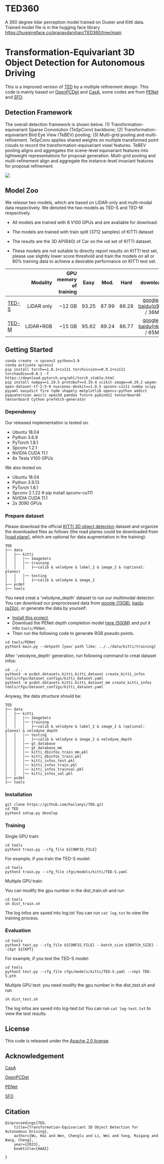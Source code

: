 # TED360
A 360 degree lidar perception model trained on Ouster and Kitti data.
Trained model file is in the hugging face library https://huggingface.co/pranavdarshan/TED360/tree/main

# Transformation-Equivariant 3D Object Detection for Autonomous Driving
This is a improved version of [TED](https://arxiv.org/abs/2211.11962) by a multiple refinement design. 
This code is mainly based on [OpenPCDet](https://github.com/open-mmlab/OpenPCDet) and [CasA](https://github.com/hailanyi/CasA), some codes are from 
[PENet](https://github.com/JUGGHM/PENet_ICRA2021) and [SFD](https://github.com/LittlePey/SFD).

## Detection Framework
The overall detection framework is shown below.
(1) Transformation-equivariant Sparse Convolution (TeSpConv) backbone; (2) Transformation-equivariant Bird Eye View (TeBEV) pooling; 
(3) Multi-grid pooling and multi-refinement. 
TeSpConv applies shared weights on multiple transformed point clouds to record the transformation-equivariant voxel features. 
TeBEV pooling aligns and aggregates the scene-level equivariant features into lightweight representations for proposal generation.
 Multi-grid pooling and multi-refinement align and aggregate the instance-level invariant features for proposal refinement.
 
![](./tools/images/framework.png)

## Model Zoo
We release two models, which are based on LiDAR-only and multi-modal data respectively. We denoted the two models as TED-S and TED-M respectively.

* All models are trained with 8 V100 GPUs and are available for download. 

* The models are trained with train split (3712 samples) of KITTI dataset

* The results are the 3D AP(R40) of Car on the *val* set of KITTI dataset.

* These models are not suitable to directly report results on KITTI test set, please use slightly lower score threshold and train the models on all or 80% training data to achieve a desirable performance on KITTI test set.

|                                             |Modality|GPU memory of training| Easy | Mod. | Hard  | download | 
|---------------------------------------------|----------:|----------:|:-------:|:-------:|:-------:|:---------:|
| [TED-S](tools/cfgs/models/kitti/TED-S.yaml)|LiDAR only|~12 GB |93.25 |87.99| 86.28| [google](https://drive.google.com/file/d/1hqoj-lV4Cr3m7U3EphdCSjHmhBlekRm8/view?usp=sharing) / [baidu(p91t)](https://pan.baidu.com/s/1ecobwO673ScrGYOHbooGIw) / 36M | 
| [TED-M](tools/cfgs/models/kitti/TED-M.yaml)|LiDAR+RGB |~15 GB| 95.62 |89.24 |86.77 | [google](https://drive.google.com/file/d/1hXe1at-LKogTfWorALmq6djjYqhKX7nD/view?usp=sharing) / [baidu(nkr5)](https://pan.baidu.com/s/1FP80452dfM09YtE8DBaicQ) / 65M|

## Getting Started

```
conda create -n spconv2 python=3.9
conda activate spconv2
pip install torch==1.8.1+cu111 torchvision==0.9.1+cu111 torchaudio==0.8.1 -f https://download.pytorch.org/whl/torch_stable.html
pip install numpy==1.19.5 protobuf==3.19.4 scikit-image==0.19.2 waymo-open-dataset-tf-2-5-0 nuscenes-devkit==1.0.5 spconv-cu111 numba scipy pyyaml easydict fire tqdm shapely matplotlib opencv-python addict pyquaternion awscli open3d pandas future pybind11 tensorboardX tensorboard Cython prefetch-generator
```

### Dependency
Our released implementation is tested on.
+ Ubuntu 18.04
+ Python 3.6.9 
+ PyTorch 1.8.1
+ Spconv 1.2.1
+ NVIDIA CUDA 11.1
+ 8x Tesla V100 GPUs

We also tested on.
+ Ubuntu 18.04
+ Python 3.9.13
+ PyTorch 1.8.1
+ Spconv 2.1.22 # pip install spconv-cu111
+ NVIDIA CUDA 11.1
+ 2x 3090 GPUs

### Prepare dataset

Please download the official [KITTI 3D object detection](http://www.cvlibs.net/datasets/kitti/eval_object.php?obj_benchmark=3d) dataset and organize the downloaded files as follows (the road planes could be downloaded from [[road plane]](https://drive.google.com/file/d/1d5mq0RXRnvHPVeKx6Q612z0YRO1t2wAp/view?usp=sharing), which are optional for data augmentation in the training):

```
TED
├── data
│   ├── kitti
│   │   │── ImageSets
│   │   │── training
│   │   │   ├──calib & velodyne & label_2 & image_2 & (optional: planes)
│   │   │── testing
│   │   │   ├──calib & velodyne & image_2
├── pcdet
├── tools
```

You need creat a 'velodyne_depth' dataset to run our multimodal detector:
You can download our preprocessed data from [google (13GB)](https://drive.google.com/file/d/1xki9v_zsQMM8vMVNo0ENi1Mh_GNMjHUg/view?usp=sharing), [baidu (a20o)](https://pan.baidu.com/s/1OH4KIVoSSH7ea3-3CqkZRQ), or generate the data by yourself:
* [Install this project](#installation).
* Download the PENet depth completion model [here (500M)](https://drive.google.com/file/d/1RDdKlKJcas-G5OA49x8OoqcUDiYYZgeM/view?usp=sharing) and put it into ```tools/PENet```.
* Then run the following code to generate RGB pseudo points.
```
cd tools/PENet
python3 main.py --detpath [your path like: ../../data/kitti/training]
```

After 'velodyne_depth' generation, run following command to creat dataset infos:
```
cd ../..
python3 -m pcdet.datasets.kitti.kitti_dataset create_kitti_infos tools/cfgs/dataset_configs/kitti_dataset.yaml
python3 -m pcdet.datasets.kitti.kitti_dataset_mm create_kitti_infos tools/cfgs/dataset_configs/kitti_dataset.yaml
```

Anyway, the data structure should be: 
```
TED
├── data
│   ├── kitti
│   │   │── ImageSets
│   │   │── training
│   │   │   ├──calib & velodyne & label_2 & image_2 & (optional: planes) & velodyne_depth
│   │   │── testing
│   │   │   ├──calib & velodyne & image_2 & velodyne_depth
│   │   │── gt_database
│   │   │── gt_database_mm
│   │   │── kitti_dbinfos_train_mm.pkl
│   │   │── kitti_dbinfos_train.pkl
│   │   │── kitti_infos_test.pkl
│   │   │── kitti_infos_train.pkl
│   │   │── kitti_infos_trainval.pkl
│   │   │── kitti_infos_val.pkl
├── pcdet
├── tools
```

### Installation

```
git clone https://github.com/hailanyi/TED.git
cd TED
python3 setup.py develop
```

### Training

Single GPU train:
```
cd tools
python3 train.py --cfg_file ${CONFIG_FILE}
```
For example, if you train the TED-S model:
```
cd tools
python3 train.py --cfg_file cfgs/models/kitti/TED-S.yaml
```

Multiple GPU train: 

You can modify the gpu number in the dist_train.sh and run
```
cd tools
sh dist_train.sh
```
The log infos are saved into log.txt
You can run ```cat log.txt``` to view the training process.

### Evaluation

```
cd tools
python3 test.py --cfg_file ${CONFIG_FILE} --batch_size ${BATCH_SIZE} --ckpt ${CKPT}
```

For example, if you test the TED-S model:

```
cd tools
python3 test.py --cfg_file cfgs/models/kitti/TED-S.yaml --ckpt TED-S.pth
```

Multiple GPU test: you need modify the gpu number in the dist_test.sh and run
```
sh dist_test.sh 
```
The log infos are saved into log-test.txt
You can run ```cat log-test.txt``` to view the test results.

## License

This code is released under the [Apache 2.0 license](LICENSE).

## Acknowledgement

[CasA](https://github.com/hailanyi/CasA)

[OpenPCDet](https://github.com/open-mmlab/OpenPCDet)

[PENet](https://github.com/JUGGHM/PENet_ICRA2021)

[SFD](https://github.com/LittlePey/SFD)

## Citation
    @inproceedings{TED,
        title={Transformation-Equivariant 3D Object Detection for Autonomous Driving},
        author={Wu, Hai and Wen, Chenglu and Li, Wei and Yang, Ruigang and Wang, Cheng},
        year={2023},
        booktitle={AAAI}
        
    }





